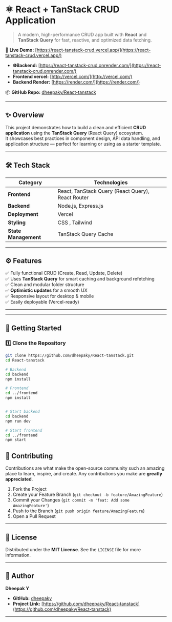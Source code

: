 # ⚛️  React + TanStack CRUD Application  

> A modern, high-performance CRUD app built with **React** and **TanStack Query** for fast, reactive, and optimized data fetching.



🎯 **Live Demo:** [https://react-tanstack-crud.vercel.app/](https://react-tanstack-crud.vercel.app/) 

* **🌐Backend:** [https://react-tanstack-crud.onrender.com/](https://react-tanstack-crud.onrender.com/)
* **Frontend vercel:** [http://vercel.com/](http://vercel.com/)
* **Backend Render:** [https://render.com/](https://render.com/)

📦 **GitHub Repo:** [dheepaky/React-tanstack](https://github.com/dheepaky/React-tanstack)

---

## ✨ Overview  

This project demonstrates how to build a clean and efficient **CRUD application** using the **TanStack Query** (React Query) ecosystem.  
It showcases best practices in component design, API data handling, and application structure — perfect for learning or using as a starter template.

---

## 🛠️ Tech Stack  

| Category | Technologies |
|-----------|--------------|
| **Frontend** | React, TanStack Query (React Query), React Router |
| **Backend** | Node.js, Express.js |
| **Deployment** | Vercel |
| **Styling** | CSS , Tailwind  |
| **State Management** | TanStack Query Cache |

---

## ⚙️ Features  

✅ Fully functional CRUD (Create, Read, Update, Delete)  
✅ Uses **TanStack Query** for smart caching and background refetching  
✅ Clean and modular folder structure  
✅ **Optimistic updates** for a smooth UX  
✅ Responsive layout for desktop & mobile  
✅ Easily deployable (Vercel-ready)

---


---

## 🚀 Getting Started  

### 1️⃣ Clone the Repository  
```bash
git clone https://github.com/dheepaky/React-tanstack.git
cd React-tanstack

# Backend
cd backend
npm install

# Frontend
cd ../frontend
npm install


# Start backend
cd backend
npm run dev

# Start frontend
cd ../frontend
npm start

```

## 🤝 Contributing

Contributions are what make the open-source community such an amazing place to learn, inspire, and create. Any contributions you make are **greatly appreciated**.

1.  Fork the Project
2.  Create your Feature Branch (`git checkout -b feature/AmazingFeature`)
3.  Commit your Changes (`git commit -m 'feat: Add some AmazingFeature'`)
4.  Push to the Branch (`git push origin feature/AmazingFeature`)
5.  Open a Pull Request

---

## 📄 License

Distributed under the **MIT License**. See the `LICENSE` file for more information.

---

## 👤 Author

**Dheepak Y**
* **GitHub:** [dheepaky](https://github.com/dheepaky)
* **Project Link:** [https://github.com/dheepaky/React-tanstack](https://github.com/dheepaky/React-tanstack)

---

